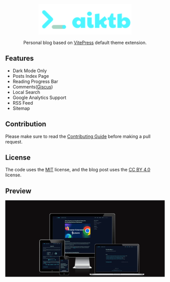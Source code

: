 <div align="center">
    <a href="https://aiktb.dev"><img src="./docs/public/logo.svg" height="96"></a>
	<p>Personal blog based on <a href="https://vitepress.dev/" target="_blank">VitePress</a> default theme extension.</p>
</div>

## Features

- Dark Mode Only
- Posts Index Page
- Reading Progress Bar
- Comments([Giscus](https://giscus.app/))
- Local Search
- Google Analytics Support
- RSS Feed
- Sitemap

## Contribution

Please make sure to read the [Contributing Guide](https://github.com/aiktb/Rea/blob/main/.github/CONTRIBUTING.md) before making a pull request.

## License

The code uses the [MIT](https://github.com/aiktb/Rea/blob/main/LICENSE-CODE) license, and the blog post uses the [CC BY 4.0](https://github.com/aiktb/Rea/blob/main/LICENSE-POST) license.

## Preview

![preview](./docs/public/github-readme.webp)
